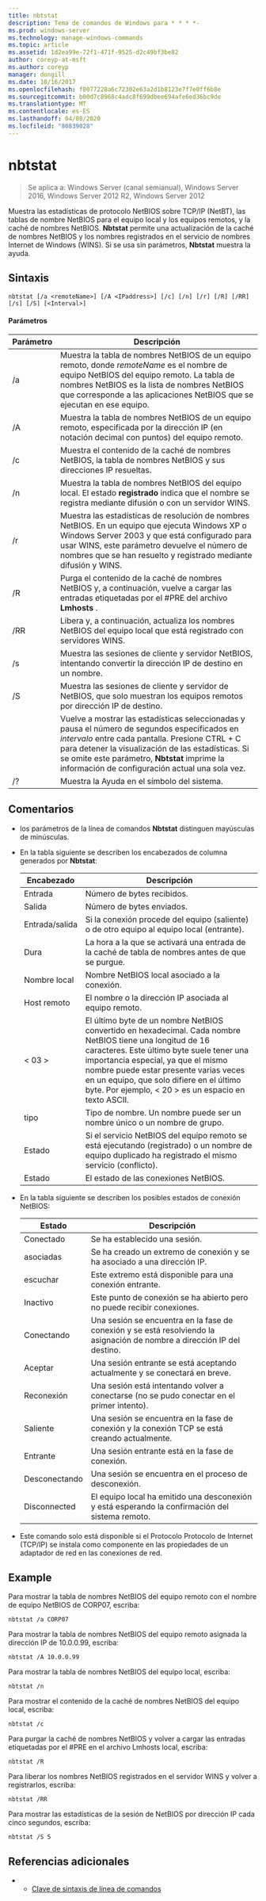```yaml
---
title: nbtstat
description: Tema de comandos de Windows para * * * *-
ms.prod: windows-server
ms.technology: manage-windows-commands
ms.topic: article
ms.assetid: 1d2ea99e-72f1-471f-9525-d2c49bf3be82
author: coreyp-at-msft
ms.author: coreyp
manager: dongill
ms.date: 10/16/2017
ms.openlocfilehash: f8077228a6c72302e63a2d1b8123e7f7e0ff6b8e
ms.sourcegitcommit: b00d7c8968c4adc8f699dbee694afe6ed36bc9de
ms.translationtype: MT
ms.contentlocale: es-ES
ms.lasthandoff: 04/08/2020
ms.locfileid: "80839028"
---
```

# <a name="nbtstat"></a>nbtstat

>Se aplica a: Windows Server (canal semianual), Windows Server 2016, Windows Server 2012 R2, Windows Server 2012

Muestra las estadísticas de protocolo NetBIOS sobre TCP/IP (NetBT), las tablas de nombre NetBIOS para el equipo local y los equipos remotos, y la caché de nombres NetBIOS. **Nbtstat** permite una actualización de la caché de nombres NetBIOS y los nombres registrados en el servicio de nombres Internet de Windows (WINS). Si se usa sin parámetros, **Nbtstat** muestra la ayuda. 

## <a name="syntax"></a>Sintaxis

```
nbtstat [/a <remoteName>] [/A <IPaddress>] [/c] [/n] [/r] [/R] [/RR] [/s] [/S] [<Interval>]
```

#### <a name="parameters"></a>Parámetros

|    Parámetro    |                                                                                                                         Descripción                                                                                                                         |
|-----------------|-------------------------------------------------------------------------------------------------------------------------------------------------------------------------------------------------------------------------------------------------------------|
| /a <remoteName> |    Muestra la tabla de nombres NetBIOS de un equipo remoto, donde *remoteName* es el nombre de equipo NetBIOS del equipo remoto. La tabla de nombres NetBIOS es la lista de nombres NetBIOS que corresponde a las aplicaciones NetBIOS que se ejecutan en ese equipo.     |
| /A <IPaddress>  |                                                           Muestra la tabla de nombres NetBIOS de un equipo remoto, especificada por la dirección IP (en notación decimal con puntos) del equipo remoto.                                                            |
|       /c        |                                                                        Muestra el contenido de la caché de nombres NetBIOS, la tabla de nombres NetBIOS y sus direcciones IP resueltas.                                                                         |
|       /n        |                                            Muestra la tabla de nombres NetBIOS del equipo local. El estado **registrado** indica que el nombre se registra mediante difusión o con un servidor WINS.                                             |
|       /r        |      Muestra las estadísticas de resolución de nombres NetBIOS. En un equipo que ejecuta Windows XP o Windows Server 2003 y que está configurado para usar WINS, este parámetro devuelve el número de nombres que se han resuelto y registrado mediante difusión y WINS.       |
|       /R        |                                                                      Purga el contenido de la caché de nombres NetBIOS y, a continuación, vuelve a cargar las entradas etiquetadas por el #PRE del archivo **Lmhosts** .                                                                      |
|       /RR       |                                                                           Libera y, a continuación, actualiza los nombres NetBIOS del equipo local que está registrado con servidores WINS.                                                                            |
|       /s        |                                                                          Muestra las sesiones de cliente y servidor NetBIOS, intentando convertir la dirección IP de destino en un nombre.                                                                           |
|       /S        |                                                                          Muestra las sesiones de cliente y servidor de NetBIOS, que solo muestran los equipos remotos por dirección IP de destino.                                                                          |
|   <Interval>    | Vuelve a mostrar las estadísticas seleccionadas y pausa el número de segundos especificados en *intervalo* entre cada pantalla. Presione CTRL + C para detener la visualización de las estadísticas. Si se omite este parámetro, **Nbtstat** imprime la información de configuración actual una sola vez. |
|       /?        |                                                                                                            Muestra la Ayuda en el símbolo del sistema.                                                                                                             |

## <a name="remarks"></a>Comentarios

-   los parámetros de la línea de comandos **Nbtstat** distinguen mayúsculas de minúsculas.

-   En la tabla siguiente se describen los encabezados de columna generados por **Nbtstat**:

    |Encabezado|Descripción|
    |------|--------|
    |Entrada|Número de bytes recibidos.|
    |Salida|Número de bytes enviados.|
    |Entrada/salida|Si la conexión procede del equipo (saliente) o de otro equipo al equipo local (entrante).|
    |Dura|La hora a la que se activará una entrada de la caché de tabla de nombres antes de que se purgue.|
    |Nombre local|Nombre NetBIOS local asociado a la conexión.|
    |Host remoto|El nombre o la dirección IP asociada al equipo remoto.|
    |< 03 >|El último byte de un nombre NetBIOS convertido en hexadecimal. Cada nombre NetBIOS tiene una longitud de 16 caracteres. Este último byte suele tener una importancia especial, ya que el mismo nombre puede estar presente varias veces en un equipo, que solo difiere en el último byte. Por ejemplo, < 20 > es un espacio en texto ASCII.|
    |tipo|Tipo de nombre. Un nombre puede ser un nombre único o un nombre de grupo.|
    |Estado|Si el servicio NetBIOS del equipo remoto se está ejecutando (registrado) o un nombre de equipo duplicado ha registrado el mismo servicio (conflicto).|
    |Estado|El estado de las conexiones NetBIOS.|

-   En la tabla siguiente se describen los posibles estados de conexión NetBIOS:

    |Estado|Descripción|
    |-----|--------|
    |Conectado|Se ha establecido una sesión.|
    |asociadas|Se ha creado un extremo de conexión y se ha asociado a una dirección IP.|
    |escuchar|Este extremo está disponible para una conexión entrante.|
    |Inactivo|Este punto de conexión se ha abierto pero no puede recibir conexiones.|
    |Conectando|Una sesión se encuentra en la fase de conexión y se está resolviendo la asignación de nombre a dirección IP del destino.|
    |Aceptar|Una sesión entrante se está aceptando actualmente y se conectará en breve.|
    |Reconexión|Una sesión está intentando volver a conectarse (no se pudo conectar en el primer intento).|
    |Saliente|Una sesión se encuentra en la fase de conexión y la conexión TCP se está creando actualmente.|
    |Entrante|Una sesión entrante está en la fase de conexión.|
    |Desconectando|Una sesión se encuentra en el proceso de desconexión.|
    |Disconnected|El equipo local ha emitido una desconexión y está esperando la confirmación del sistema remoto.|

-   Este comando solo está disponible si el Protocolo Protocolo de Internet (TCP/IP) se instala como componente en las propiedades de un adaptador de red en las conexiones de red.

## <a name="examples"></a><a name=BKMK_Examples></a>Example
Para mostrar la tabla de nombres NetBIOS del equipo remoto con el nombre de equipo NetBIOS de CORP07, escriba:

```
nbtstat /a CORP07
```

Para mostrar la tabla de nombres NetBIOS del equipo remoto asignada la dirección IP de 10.0.0.99, escriba:

```
nbtstat /A 10.0.0.99
```

Para mostrar la tabla de nombres NetBIOS del equipo local, escriba:

```
nbtstat /n
```

Para mostrar el contenido de la caché de nombres NetBIOS del equipo local, escriba:

```
nbtstat /c
```

Para purgar la caché de nombres NetBIOS y volver a cargar las entradas etiquetadas por el #PRE en el archivo Lmhosts local, escriba:

```
nbtstat /R
```

Para liberar los nombres NetBIOS registrados en el servidor WINS y volver a registrarlos, escriba:

```
nbtstat /RR
```

Para mostrar las estadísticas de la sesión de NetBIOS por dirección IP cada cinco segundos, escriba:

```
nbtstat /S 5
```

## <a name="additional-references"></a>Referencias adicionales

-   - [Clave de sintaxis de línea de comandos](command-line-syntax-key.md)


